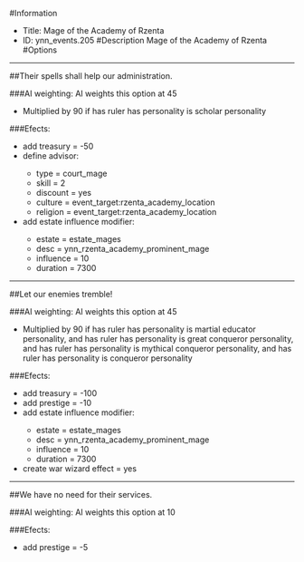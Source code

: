 #Information
 - Title: Mage of the Academy of Rzenta
 - ID: ynn_events.205
#Description
Mage of the Academy of Rzenta
#Options

___
##Their spells shall help our administration.

###AI weighting:
AI weights this option at 45
 - Multiplied by 90 if has ruler has personality is scholar personality


###Efects:<ul><li>add treasury = -50</li><li>define advisor:</li><ul><li>type = court_mage</li><li>skill = 2</li><li>discount = yes</li><li>culture = event_target:rzenta_academy_location</li><li>religion = event_target:rzenta_academy_location</li></ul><li>add estate influence modifier:</li><ul><li>estate = estate_mages</li><li>desc = ynn_rzenta_academy_prominent_mage</li><li>influence = 10</li><li>duration = 7300</li></ul></ul>

___
##Let our enemies tremble!

###AI weighting:
AI weights this option at 45
 - Multiplied by 90 if has ruler has personality is martial educator personality, and has ruler has personality is great conqueror personality, and has ruler has personality is mythical conqueror personality, and has ruler has personality is conqueror personality


###Efects:<ul><li>add treasury = -100</li><li>add prestige = -10</li><li>add estate influence modifier:</li><ul><li>estate = estate_mages</li><li>desc = ynn_rzenta_academy_prominent_mage</li><li>influence = 10</li><li>duration = 7300</li></ul><li>create war wizard effect = yes</li></ul>

___
##We have no need for their services.

###AI weighting:
AI weights this option at 10


###Efects:<ul><li>add prestige = -5</li></ul>

